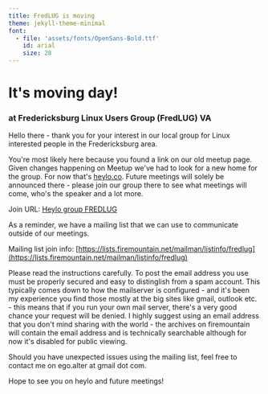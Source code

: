 ```yaml
---
title: FredLUG is moving
theme: jekyll-theme-minimal
font:
  - file: 'assets/fonts/OpenSans-Bold.ttf'
    id: arial
    size: 28
---
```


# It's moving day!
### at Fredericksburg Linux Users Group (FredLUG) VA

Hello there - thank you for your interest in our local group for Linux interested people in the Fredericksburg area.

You're most likely here because you found a link on our old meetup page. Given changes happening on Meetup we've had to look for a new home for the group. For now that's [heylo.co](https://heylo.co). Future meetings will solely be announced there - please join our group there to see what meetings will come, who's the speaker and a lot more.

Join URL: [Heylo group FREDLUG](https://link.heylo.co/rCQi)

As a reminder, we have a mailing list that we can use to communicate outside of our meetings.

Mailing list join info: [https://lists.firemountain.net/mailman/listinfo/fredlug](https://lists.firemountain.net/mailman/listinfo/fredlug)

Please read the instructions carefully. To post the email address you use must be properly secured and easy to distinglish from a spam account. This typically comes down to how the mailserver is configured - and it's been my experience you find those mostly at the big sites like gmail, outlook etc. - this means that if you run your own mail server, there's a very good chance your request will be denied.  I highly suggest using an email address that you don't mind sharing with the world - the archives on firemountain will contain the email address and is technically searchable although for now it's disabled for public viewing.

Should you have unexpected issues using the mailing list, feel free to contact me on ego.alter at gmail dot com. 

Hope to see you on heylo and future meetings!